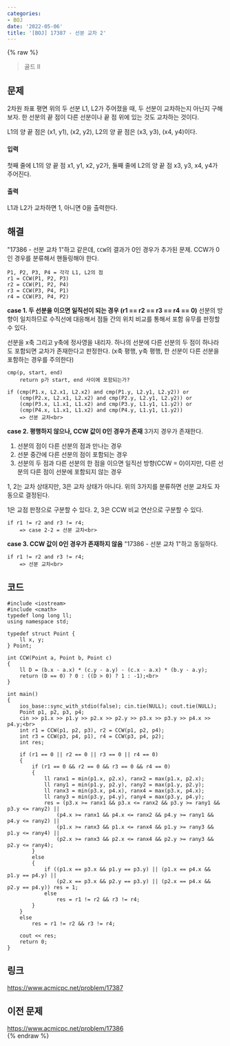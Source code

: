 ```yaml
---
categories:
- BOJ
date: '2022-05-06'
title: '[BOJ] 17387 - 선분 교차 2'
---
```


{% raw %}
> 골드 II<br>

## 문제
2차원 좌표 평면 위의 두 선분 L1, L2가 주어졌을 때, 두 선분이 교차하는지 아닌지 구해보자. 한 선분의 끝 점이 다른 선분이나 끝 점 위에 있는 것도 교차하는 것이다.

L1의 양 끝 점은 (x1, y1), (x2, y2), L2의 양 끝 점은 (x3, y3), (x4, y4)이다.

#### 입력
첫째 줄에 L1의 양 끝 점 x1, y1, x2, y2가, 둘째 줄에 L2의 양 끝 점 x3, y3, x4, y4가 주어진다.

#### 출력
L1과 L2가 교차하면 1, 아니면 0을 출력한다.

## 해결
"17386 - 선분 교차 1"하고 같은데, `CCW`의 결과가 0인 경우가 추가된 문제. CCW가 0인 경우를 분류해서 핸들링해야 한다.

```
P1, P2, P3, P4 = 각각 L1, L2의 점
r1 = CCW(P1, P2, P3)
r2 = CCW(P1, P2, P4)
r3 = CCW(P3, P4, P1)
r4 = CCW(P3, P4, P2)
```

**case 1. 두 선분을 이으면 일직선이 되는 경우 (r1 == r2 == r3 == r4 == 0)**
선분의 방향이 일치하므로 수직선에 대응해서 점들 간의 위치 비교를 통해서 포함 유무를 판정할 수 있다.

선분을 x축 그리고 y축에 정사영을 내리자. 하나의 선분에 다른 선분의 두 점이 하나라도 포함되면 교차가 존재한다고 판정한다. (x축 평행, y축 평행, 한 선분이 다른 선분을 포함하는 경우를 주의한다)

```
cmp(p, start, end)
	return p가 start, end 사이에 포함되는가?

if (cmp(P1.x, L2.x1, L2.x2) and cmp(P1.y, L2.y1, L2.y2)) or
	(cmp(P2.x, L2.x1, L2.x2) and cmp(P2.y, L2.y1, L2.y2)) or
	(cmp(P3.x, L1.x1, L1.x2) and cmp(P3.y, L1.y1, L1.y2)) or
	(cmp(P4.x, L1.x1, L1.x2) and cmp(P4.y, L1.y1, L1.y2))
	=> 선분 교차<br>
```

**case 2. 평행하지 않으나, CCW 값이 0인 경우가 존재**
3가지 경우가 존재한다.
1. 선분의 점이 다른 선분의 점과 만나는 경우
2. 선분 중간에 다른 선분의 점이 포함되는 경우
3. 선분의 두 점과 다른 선분의 한 점을 이으면 일직선 방향(CCW = 0)이지만, 다른 선분의 다른 점이 선분에 포함되지 않는 경우

1, 2는 교차 상태지만, 3은 교차 상태가 아니다. 위의 3가지를 분류하면 선분 교차도 자동으로 결정된다.

1은 교점 판정으로 구분할 수 있다.
2, 3은 CCW 비교 연산으로 구분할 수 있다. 
```
if r1 != r2 and r3 != r4;
	=> case 2-2 = 선분 교차<br>
```

**case 3. CCW 값이 0인 경우가 존재하지 않음**
"17386 - 선분 교차 1"하고 동일하다.
```
if r1 != r2 and r3 != r4;
	=> 선분 교차<br>
```

## 코드
```
#include <iostream>
#include <cmath>
typedef long long ll;
using namespace std;

typedef struct Point {
	ll x, y;
} Point;

int CCW(Point a, Point b, Point c)
{
	ll D = (b.x - a.x) * (c.y - a.y) - (c.x - a.x) * (b.y - a.y);
	return (D == 0) ? 0 : ((D > 0) ? 1 : -1);<br>
}

int main()
{
	ios_base::sync_with_stdio(false); cin.tie(NULL); cout.tie(NULL);
	Point p1, p2, p3, p4;
	cin >> p1.x >> p1.y >> p2.x >> p2.y >> p3.x >> p3.y >> p4.x >> p4.y;<br>
	int r1 = CCW(p1, p2, p3), r2 = CCW(p1, p2, p4);
	int r3 = CCW(p3, p4, p1), r4 = CCW(p3, p4, p2);
	int res;

	if (r1 == 0 || r2 == 0 || r3 == 0 || r4 == 0)
	{
		if (r1 == 0 && r2 == 0 && r3 == 0 && r4 == 0)
		{
			ll ranx1 = min(p1.x, p2.x), ranx2 = max(p1.x, p2.x);
			ll rany1 = min(p1.y, p2.y), rany2 = max(p1.y, p2.y);
			ll ranx3 = min(p3.x, p4.x), ranx4 = max(p3.x, p4.x);
			ll rany3 = min(p3.y, p4.y), rany4 = max(p3.y, p4.y);
			res = (p3.x >= ranx1 && p3.x <= ranx2 && p3.y >= rany1 && p3.y <= rany2) ||
				(p4.x >= ranx1 && p4.x <= ranx2 && p4.y >= rany1 && p4.y <= rany2) ||
				(p1.x >= ranx3 && p1.x <= ranx4 && p1.y >= rany3 && p1.y <= rany4) ||
				(p2.x >= ranx3 && p2.x <= ranx4 && p2.y >= rany3 && p2.y <= rany4);
		}
		else
		{
			if ((p1.x == p3.x && p1.y == p3.y) || (p1.x == p4.x && p1.y == p4.y) ||
				(p2.x == p3.x && p2.y == p3.y) || (p2.x == p4.x && p2.y == p4.y)) res = 1;
			else
				res = r1 != r2 && r3 != r4;
		}
	}
	else
		res = r1 != r2 && r3 != r4;

	cout << res;
	return 0;
}
```

## 링크
https://www.acmicpc.net/problem/17387<br>

## 이전 문제
https://www.acmicpc.net/problem/17386<br>
{% endraw %}
